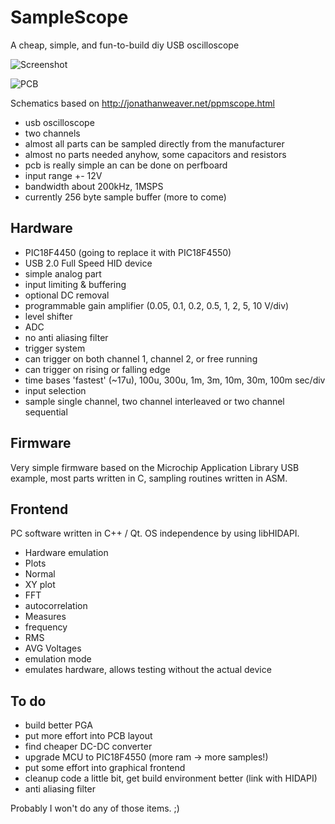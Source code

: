 SampleScope
===========

A cheap, simple, and fun-to-build diy USB oscilloscope

![Screenshot](/mru00/SampleScope/raw/master/doc/Screenshot2.png "Screenshot")

![PCB](/mru00/SampleScope/raw/master/doc/P1100869.resized.jpg "PCB")


Schematics based on http://jonathanweaver.net/ppmscope.html


* usb oscilloscope
* two channels
* almost all parts can be sampled directly from the manufacturer
* almost no parts needed anyhow, some capacitors and resistors
* pcb is really simple an can be done on perfboard
* input range +- 12V
* bandwidth about 200kHz, 1MSPS
* currently 256 byte sample buffer (more to come)


Hardware
--------

* PIC18F4450 (going to replace it with PIC18F4550)
* USB 2.0 Full Speed HID device
* simple analog part
 * input limiting & buffering
 * optional DC removal
 * programmable gain amplifier (0.05, 0.1, 0.2, 0.5, 1, 2, 5, 10 V/div)
 * level shifter
 * ADC
 * no anti aliasing filter
* trigger system
 * can trigger on both channel 1, channel 2, or free running
 * can trigger on rising or falling edge
* time bases 'fastest' (~17u), 100u, 300u, 1m, 3m, 10m, 30m, 100m sec/div
* input selection
 * sample single channel, two channel interleaved or two channel sequential

 
Firmware
--------

Very simple firmware based on the Microchip Application Library USB example, 
most parts written in C, sampling routines written in ASM.

Frontend
--------

PC software written in C++ / Qt. OS independence by using libHIDAPI.
* Hardware emulation
* Plots
 * Normal
 * XY plot
 * FFT
 * autocorrelation
* Measures
 * frequency
 * RMS
 * AVG Voltages
* emulation mode
 * emulates hardware, allows testing without the actual device

To do
-----

* build better PGA
* put more effort into PCB layout
* find cheaper DC-DC converter
* upgrade MCU to PIC18F4550 (more ram -> more samples!)
* put some effort into graphical frontend
* cleanup code a little bit, get build environment better (link with HIDAPI)
* anti aliasing filter

Probably I won't do any of those items. ;)
